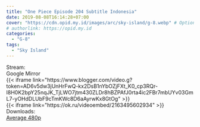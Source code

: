 ```yaml
---
title: "One Piece Episode 204 Subtitle Indonesia"
date: 2019-08-08T16:14:28+07:00
cover: "https://cdn.opid.my.id/images/arc/sky-island/g-8.webp" # Optional, cover
# authorlink: https://opid.my.id
categories:
  - "G-8"
tags:
  - "Sky Island"
---
```

<div class="ui menu violet borderless inverted">
  <div class="header item active">
        Stream:
    </div>
  <a class="active item" data-tab="google">
    <i class="google drive icon"></i> Google
  </a>
  <a class="item nounderline" data-tab="mirror">
    <i class="odnoklassniki icon"></i> Mirror
  </a>
</div>
<div class="ui bottom attached tab segment active" style="border:0 !important;" data-tab="google">
{{< iframe link="https://www.blogger.com/video.g?token=AD6v5dw3jUnHrFwQ-kx2DsB1nYbOZjFXt_K0_cp3RQr-I8H0K2bpY25nqJK_TjLWO7jtm430ZLDr8hBZPAfJ0rta4ic2FBr7mbUYv03GmL7-yOHdDLUbF9cTmKWc8D6aAyrwKx8GtOg" >}}
</div>
<div class="ui bottom attached tab segment" style="border:0 !important;" data-tab="mirror">
{{< iframe link="https://ok.ru/videoembed/2163495602934" >}}
</div>
<div class="ui menu violet borderless inverted">
  <div class="header item active">
        Downloads:
    </div>
  <a class="item nounderline" href="https://ouo.io/yxJmu3" target="_blank" rel="dofollow"><i class="google drive icon"></i>
    Average 480p</a>
</div>